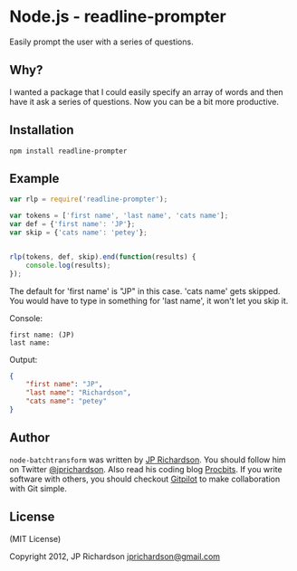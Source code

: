 Node.js - readline-prompter
==========================

Easily prompt the user with a series of questions.



Why?
----

I wanted a package that I could easily specify an array of words and then have it ask a series of questions. Now you can be a bit more productive.



Installation
------------

    npm install readline-prompter



Example
------


```javascript
var rlp = require('readline-prompter');

var tokens = ['first name', 'last name', 'cats name'];
var def = {'first name': 'JP'};
var skip = {'cats name': 'petey'};


rlp(tokens, def, skip).end(function(results) {
    console.log(results);
});
```

The default for 'first name' is "JP" in this case. 'cats name' gets skipped. You would have to type in something for 'last name', it won't let you skip it.

Console:

    first name: (JP)
    last name:


Output:

```json
{
    "first name": "JP",
    "last name": "Richardson",
    "cats name": "petey"
}
```



Author
------

`node-batchtransform` was written by [JP Richardson][aboutjp]. You should follow him on Twitter [@jprichardson][twitter]. Also read his coding blog [Procbits][procbits]. If you write software with others, you should checkout [Gitpilot][gitpilot] to make collaboration with Git simple.



License
-------

(MIT License)

Copyright 2012, JP Richardson  <jprichardson@gmail.com>


[aboutjp]: http://about.me/jprichardson
[twitter]: http://twitter.com/jprichardson
[procbits]: http://procbits.com
[gitpilot]: http://gitpilot.com

